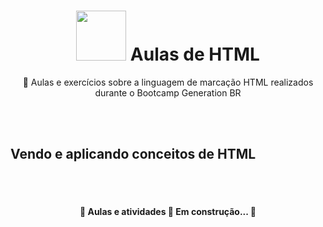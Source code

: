 <h1 align="center">
 <img src="https://freeiconshop.com/wp-content/uploads/edd/html-flat.png" width="80"> Aulas de HTML
</h1>

<p align="center"> 📁 Aulas e exercícios sobre a linguagem de marcação HTML realizados durante o Bootcamp Generation BR </p>
<br>
<br>
<h2> Vendo e aplicando conceitos de HTML </h2>
<br>
<br>
<h4 align="center"> 
	🚧  Aulas e atividades 🚀 Em construção...  🚧
</h4>
